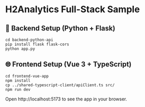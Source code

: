 # H2Analytics Full-Stack Sample

## 🐍 Backend Setup (Python + Flask)
```
cd backend-python-api
pip install flask flask-cors
python app.py
```

## 🌐 Frontend Setup (Vue 3 + TypeScript)
```
cd frontend-vue-app
npm install
cp ../shared-typescript-client/apiClient.ts src/
npm run dev
```

Open http://localhost:5173 to see the app in your browser.